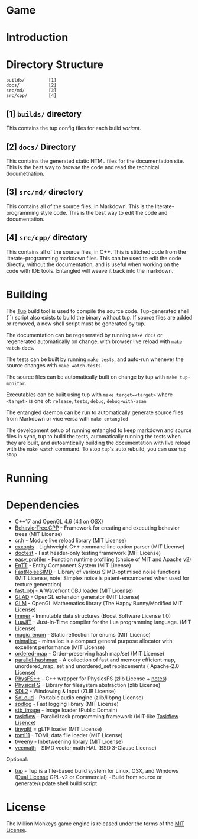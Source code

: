 # Game

# Introduction

# Directory Structure

```
builds/         [1]
docs/           [2]
src/md/         [3]
src/cpp/        [4]
```

## [1] `builds/` directory

This contains the tup config files for each build *variant*.

## [2] `docs/` Directory

This contains the generated static HTML files for the documentation site. This is the best way to *browse* the code and read the technical documetnation.


## [3] `src/md/` directory

This contains all of the source files, in Markdown. This is the literate-programming style code. This is the best way to edit the code and documentation.

## [4] `src/cpp/` directory

This contains all of the source files, in C++. This is stitched code from the literate-programming markdown files. This can be used to edit the code directly, without the documentation, and is useful when working on the code with IDE tools. Entangled will weave it back into the markdown.

# Building

The [Tup](http://gittup.org/tup/) build tool is used to compile the source code. Tup-generated shell (``) script also exists to build the binary without tup. If source files are added or removed, a new shell script must be generated by tup.

The documentation can be regenerated by running `make docs` or regenerated automatically on change, with browser live reload with `make watch-docs`.

The tests can be built by running `make tests`, and auto-run whenever the source changes with `make watch-tests`.

The source files can be automatically built on change by tup with `make tup-monitor`.

Executables can be built using tup with `make target=<target>` where `<target>` is one of: `release`, `tests`, `debug`, `debug-with-asan`

The entangled daemon can be run to automatically generate source files from Markdown or vice versa with `make entangled`

The development setup of running entangled to keep markdown and source files in sync, tup to build the tests, automatically running the tests when they are built, and autoamtically building the documentation with live reload with the `make watch` command. To stop `tup`'s auto rebuild, you can use `tup stop`

# Running

# Dependencies

* C++17 and OpenGL 4.6 (4.1 on OSX)
* [BehaviorTree.CPP](https://github.com/BehaviorTree/BehaviorTree.CPP) - Framework for creating and executing behavior trees (MIT License)
* [cr.h](https://github.com/fungos/cr) - Module live reload library (MIT License)
* [cxxopts](https://github.com/jarro2783/cxxopts) - Lightweight C++ command line option parser (MIT License)
* [doctest](https://github.com/doctest/doctest) - Fast header-only testing framework (MIT License)
* [easy_profiler](https://github.com/yse/easy_profiler) - Function runtime profiling (choice of MIT and Apache v2)
* [EnTT](https://github.com/skypjack/entt) - Entity Component System (MIT License)
* [FastNoiseSIMD](https://github.com/Auburns/FastNoiseSIMD) - Library of various SIMD-optimised noise functions (MIT License, note: Simplex noise is patent-encumbered when used for texture generation)
* [fast_obj](https://github.com/thisistherk/fast_obj) - A Wavefront OBJ loader (MIT License)
* [GLAD](https://github.com/Dav1dde/glad) - OpenGL extension generator (MIT License)
* [GLM](https://glm.g-truc.net/0.9.8/index.html) - OpenGL Mathematics library (The Happy Bunny/Modified MIT License)
* [Immer](https://github.com/arximboldi/immer) - Immutable data structures (Boost Software License 1.0)
* [LuaJIT](https://github.com/LuaJIT/LuaJIT) - Just-In-Time compiler for the Lua programming language. (MIT License)
* [magic_enum](https://github.com/Neargye/magic_enum) - Static reflection for enums (MIT License)
* [mimalloc](https://github.com/microsoft/mimalloc) - mimalloc is a compact general purpose allocator with excellent performance (MIT License)
* [ordered-map](https://github.com/Tessil/ordered-map) - Order-preserving hash map/set (MIT License)
* [parallel-hashmap](https://github.com/greg7mdp/parallel-hashmap) - A collection of fast and memory efficient map, unordered_map, set and unordered_set replacements ( Apache-2.0 License)
* [PhysFS++](https://github.com/danielytics/physfs-hpp) - C++ wrapper for PhysicsFS (zlib License + [notes](https://github.com/Ybalrid/physfs-hpp/blob/master/LICENSE.txt))
* [PhysicsFS](http://icculus.org/physfs/) - Library for filesystem abstraction (zlib License)
* [SDL2](http://libsdl.org/) - Windowing & Input (ZLIB License)
* [SoLoud](https://github.com/jarikomppa/soloud) - Portable audio engine (zlib/libpng License)
* [spdlog](https://github.com/gabime/spdlog) - Fast logging library (MIT License)
* [stb_image](https://github.com/nothings/stb) - Image loader (Public Domain)
* [taskflow](https://github.com/taskflow/taskflow) - Parallel task programming framework (MIT-like [Taskflow Lisence](https://github.com/taskflow/taskflow/blob/master/LICENSE))
* [tinygltf](https://github.com/syoyo/tinygltf) = gLTF loader (MIT License)
* [toml11](https://github.com/ToruNiina/toml11) - TOML data file loader (MIT License)
* [tweeny](https://github.com/mobius3/tweeny) - Inbetweening library (MIT License)
* [vecmath](https://github.com/GaijinEntertainment/vecmath) - SIMD vector math HAL (BSD 3-Clause License)

Optional:

* [tup](http://gittup.org/tup/) - Tup is a file-based build system for Linux, OSX, and Windows ([Dual License](http://gittup.org/tup/license.html) GPL-v2 or Commercial) - Build from source or generate/update shell build script

# License

The Million Monkeys game engine is released under the terms of the [MIT License](https://github.com/million-monkeys/engine/blob/main/LICENSE).
